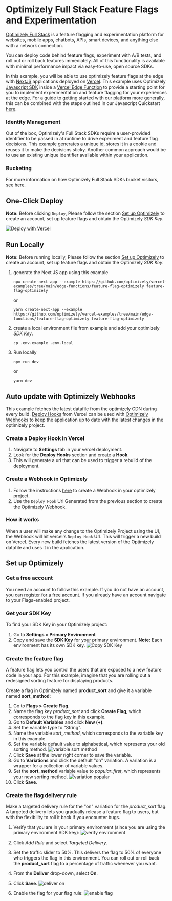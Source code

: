 # Optimizely Full Stack Feature Flags and Experimentation

[Optimizely Full Stack](https://docs.developers.optimizely.com/full-stack/docs) is a feature flagging and experimentation platform for websites, mobile apps, chatbots, APIs, smart devices, and anything else with a network connection.

You can deploy code behind feature flags, experiment with A/B tests, and roll out or roll back features immediately. All of this functionality is available with minimal performance impact via easy-to-use, open source SDKs.

In this example, you will be able to use optimizely feature flags at the edge with [NextJS](https://nextjs.org/) applications deployed on [Vercel](https://vercel.com/). This example uses Optimizely [Javascript SDK](https://docs.developers.optimizely.com/full-stack/v4.0/docs/javascript-node) inside a [Vercel Edge Function](https://vercel.com/docs/concepts/functions/edge-functions) to provide a starting point for you to implement experimentation and feature flagging for your experiences at the edge. For a guide to getting started with our platform more generally, this can be combined with the steps outlined in our Javascript Quickstart [here](https://docs.developers.optimizely.com/full-stack/v4.0/docs/javascript-node).

### Identity Management
Out of the box, Optimizely's Full Stack SDKs require a user-provided identifier to be passed in at runtime to drive experiment and feature flag decisions. This example generates a unique id, stores it in a cookie and reuses it to make the decisions sticky. Another common approach would be to use an existing unique identifier available within your application.

### Bucketing
For more information on how Optimizely Full Stack SDKs bucket visitors, see [here](https://docs.developers.optimizely.com/full-stack/v4.0/docs/how-bucketing-works).

## One-Click Deploy

**Note:** Before clicking `Deploy`, Please follow the section [Set up Optimizely](#set-up-optimizely) to create an account, set up feature flags and obtain the Optimizely *SDK Key*.

[![Deploy with Vercel](https://vercel.com/button)](https://vercel.com/new/clone?repository-url=https://github.com/optimizely/vercel-examples/tree/main/edge-functions/feature-flag-optimizely&env=OPTIMIZELY_SDK_KEY&project-name=feature-flag-optimizely&repository-name=feature-flag-optimizely)

## Run Locally

**Note:** Before running locally, Please follow the section [Set up Optimizely](#set-up-optimizely) to create an account, set up feature flags and obtain the Optimizely *SDK Key*.

1. generate the Next JS app using this example
    ```
    npx create-next-app --example https://github.com/optimizely/vercel-examples/tree/main/edge-functions/feature-flag-optimizely feature-flag-optimizely
    ```
    or    
    ```
    yarn create-next-app --example https://github.com/optimizely/vercel-examples/tree/main/edge-functions/feature-flag-optimizely feature-flag-optimizely
    ```

2. create a local environment file from example and add your optimizely *SDK Key*.
    ```
    cp .env.example .env.local
    ```

3. Run locally
    ```
    npm run dev
    ```
    or
    ```
    yarn dev
    ```

## Auto update with Optimizely Webhooks

This example fetches the latest datafile from the optimizely CDN during every build. [Deploy Hooks](https://vercel.com/docs/concepts/git/deploy-hooks) from Vercel can be used with [Optimizely Webhooks](https://docs.developers.optimizely.com/full-stack/docs/configure-webhooks#section-2-create-a-webhook-in-optimizely) to keep the application up to date with the latest changes in the optimizely project.

### Create a Deploy Hook in Vercel

1. Navigate to **Settings** tab in your vercel deployment.
2. Look for the **Deploy Hooks** section and create a **Hook**.
3. This will generate a url that can be used to trigger a rebuild of the deployment.

### Create a Webhook in Optimizely

1. Follow the instructions [here](https://docs.developers.optimizely.com/full-stack/docs/configure-webhooks#section-2-create-a-webhook-in-optimizely) to create a Webhook in your optimizely project.
2. Use the `Deploy Hook` Url Generated from the previous section to create the Optimizely Webhook.

### How it works
When a user will make any change to the Optimizely Project using the UI, the Webhook will hit vercel's `Deploy Hook` Url. This will trigger a new build on Vercel. Every new build fetches the latest version of the Optimizely datafile and uses it in the application.

## Set up Optimizely

### Get a free account
You need an account to follow this example. If you do not have an account, you can [register for a free account](https://www.optimizely.com/campaigns/feature-detail-pages/free-feature-flagging/). If you already have an account navigate to your Flags-enabled project.

### Get your SDK Key
To find your SDK Key in your Optimizely project:
1. Go to **Settings > Primary Environment**
2. Copy and save the **SDK Key** for your primary environment. **Note:** Each environment has its own SDK key.
  ![Copy SDK Key](https://files.readme.io/e392205-sdk_key.png)

### Create the feature flag
A feature flag lets you control the users that are exposed to a new feature code in your app. For this example, imagine that you are rolling out a redesigned sorting feature for displaying products.

Create a flag in Optimizely named **product_sort** and give it a variable named **sort_method**:

1. Go to **Flags > Create Flag**.
2. Name the flag key *product_sort* and click **Create Flag**, which corresponds to the flag key in this example.
3. Go to **Default Variables** and click **New (+)**.
4. Set the variable type to "String".
5. Name the variable *sort_method*, which corresponds to the variable key in this example.
6. Set the variable default value to alphabetical, which represents your old sorting method.
  ![variable sort method](https://files.readme.io/5367828-variable_sort_method.png)
7. Click **Save** at the lower right corner to save the variable.
8. Go to **Variations** and click the default "on" variation. A variation is a wrapper for a collection of variable values.
9. Set the **sort_method** variable value to *popular_first*, which represents your new sorting method.
  ![variation popular](https://files.readme.io/7c41848-variation_popular.png)
10. Click **Save**.

### Create the flag delivery rule
Make a targeted delivery rule for the "on" variation for the *product_sort* flag. A targeted delivery lets you gradually release a feature flag to users, but with the flexibility to roll it back if you encounter bugs.

1. Verify that you are in your primary environment (since you are using the primary environment SDK key):
  ![verify environment](https://files.readme.io/69332d4-verify_env.png)
2. Click *Add Rule* and select *Targeted Delivery*.
3. Set the traffic slider to 50%. This delivers the flag to 50% of everyone who triggers the flag in this environment. You can roll out or roll back the **product_sort** flag to a percentage of traffic whenever you want.
4. From the **Deliver** drop-down, select **On**.
5. Click **Save**.
  ![deliver on](https://files.readme.io/8ead3e6-Screenshot_docs.png)

6. Enable the flag for your flag rule:
  ![enable flag](https://files.readme.io/cea7b99-enable_flag.png)
